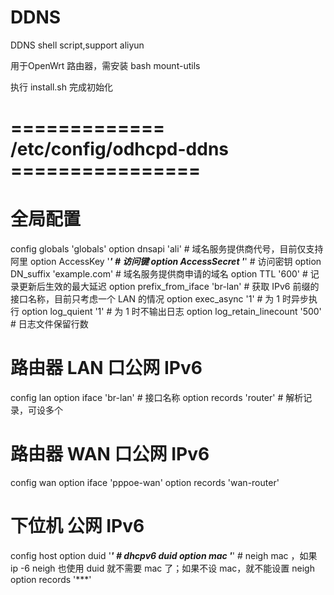 # DDNS
DDNS shell script,support aliyun

用于OpenWrt 路由器，需安装 bash mount-utils

执行 install.sh 完成初始化


# ============= /etc/config/odhcpd-ddns ================

# 全局配置

config globals 'globals'
    option dnsapi 'ali'					# 域名服务提供商代号，目前仅支持 阿里
    option AccessKey '***'				# 访问键
    option AccessSecret '***'			# 访问密钥
    option DN_suffix 'example.com'		# 域名服务提供商申请的域名
    option TTL '600'					# 记录更新后生效的最大延迟
    option prefix_from_iface 'br-lan'	# 获取 IPv6 前缀的 接口名称，目前只考虑一个 LAN 的情况
    option exec_async '1'				# 为 1 时异步执行
    option log_quient '1'				# 为 1 时不输出日志
    option log_retain_linecount '500'	# 日志文件保留行数


# 路由器 LAN 口公网 IPv6

config lan
    option iface 'br-lan'				# 接口名称
    option records 'router'				# 解析记录，可设多个
	
# 路由器 WAN 口公网 IPv6

config wan
    option iface 'pppoe-wan'
    option records 'wan-router'
	
# 下位机 公网 IPv6

config host
    option duid '***'					# dhcpv6 duid
    option mac '***'					# neigh mac ，如果 ip -6 neigh 也使用 duid 就不需要 mac 了；如果不设 mac，就不能设置 neigh
    option records '***'
	
	

